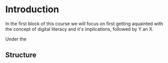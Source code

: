 # Introduction

In the first block of this course we will focus on first getting aquainted with the concept of digital literacy and it's implications, followed by Y an X.

Under the 

## Structure

